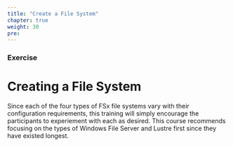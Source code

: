 ```yaml
---
title: "Create a File System"
chapter: true
weight: 30
pre:
---
```


### Exercise

# Creating a File System
Since each of the four types of FSx file systems vary with their configuration requirements, this training will simply encourage the participants to experiement with each as desired.  This course recommends focusing on the types of Windows File Server and Lustre first since they have existed longest.
